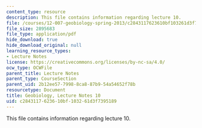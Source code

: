 ```yaml
---
content_type: resource
description: This file contains information regarding lecture 10.
file: /courses/12-007-geobiology-spring-2013/c2843117623610bf103261d3f7395189_MIT12_007S13_Lec10.pdf
file_size: 2895683
file_type: application/pdf
hide_download: true
hide_download_original: null
learning_resource_types:
- Lecture Notes
license: https://creativecommons.org/licenses/by-nc-sa/4.0/
ocw_type: OCWFile
parent_title: Lecture Notes
parent_type: CourseSection
parent_uid: 2b12ee57-7998-8ca8-87b9-54a54652f78b
resourcetype: Document
title: Geobiology, Lecture Notes 10
uid: c2843117-6236-10bf-1032-61d3f7395189
---
```

This file contains information regarding lecture 10.